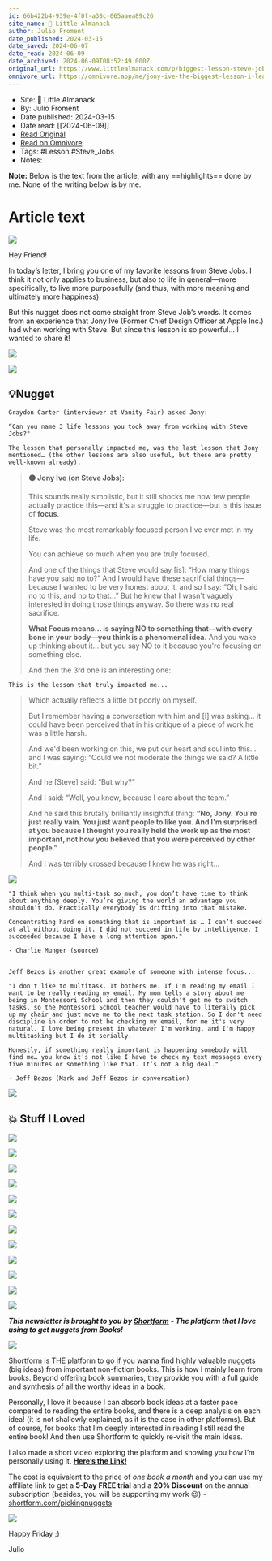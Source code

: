 ```yaml
---
id: 66b422b4-939e-4f0f-a38c-065aaea89c26
site_name: 📙 Little Almanack
author: Julio Froment
date_published: 2024-03-15
date_saved: 2024-06-07
date_read: 2024-06-09
date_archived: 2024-06-09T08:52:49.000Z
original_url: https://www.littlealmanack.com/p/biggest-lesson-steve-jobs
omnivore_url: https://omnivore.app/me/jony-ive-the-biggest-lesson-i-learned-from-steve-jobs-18ff1673a74
---
```


 - Site: 📙 Little Almanack
 - By: Julio Froment
 - Date published: 2024-03-15
 - Date read: [[2024-06-09]]
 - [Read Original](https://www.littlealmanack.com/p/biggest-lesson-steve-jobs)
 - [Read on Omnivore](https://omnivore.app/me/jony-ive-the-biggest-lesson-i-learned-from-steve-jobs-18ff1673a74)
 - Tags:  #Lesson  #Steve_Jobs 
 - Notes: 

**Note:** Below is the text from the article, with any ==highlights== done by me. None of the writing below is by me.

# Article text
[![](https://proxy-prod.omnivore-image-cache.app/560x0,sFBXV9PY1pO6yK-mWmL3K_3VccpL7CIdtzkrvTCXh4mU/https://substackcdn.com/image/fetch/w_1456,c_limit,f_auto,q_auto:good,fl_progressive:steep/https%3A%2F%2Fsubstack-post-media.s3.amazonaws.com%2Fpublic%2Fimages%2F468d6778-d74f-4484-804f-3c7fd68b956d_3000x813.png)](https://substackcdn.com/image/fetch/f%5Fauto,q%5Fauto:good,fl%5Fprogressive:steep/https%3A%2F%2Fsubstack-post-media.s3.amazonaws.com%2Fpublic%2Fimages%2F468d6778-d74f-4484-804f-3c7fd68b956d%5F3000x813.png)

Hey Friend!

In today’s letter, I bring you one of my favorite lessons from Steve Jobs. I think it not only applies to business, but also to life in general—more specifically, to live more purposefully (and thus, with more meaning and ultimately more happiness).

But this nugget does not come straight from Steve Job’s words. It comes from an experience that Jony Ive (Former Chief Design Officer at Apple Inc.) had when working with Steve. But since this lesson is so powerful… I wanted to share it!

[![](https://proxy-prod.omnivore-image-cache.app/1456x369,sWj6vujbytMhWXV2T2FKSfcC6NWgJijRTWsEJZqU-H-8/https://substackcdn.com/image/fetch/w_1456,c_limit,f_auto,q_auto:good,fl_progressive:steep/https%3A%2F%2Fsubstack-post-media.s3.amazonaws.com%2Fpublic%2Fimages%2F1a8b4f5b-24f8-49df-8537-0d04ddf12d21_1460x370.png)](https://substackcdn.com/image/fetch/f%5Fauto,q%5Fauto:good,fl%5Fprogressive:steep/https%3A%2F%2Fsubstack-post-media.s3.amazonaws.com%2Fpublic%2Fimages%2F1a8b4f5b-24f8-49df-8537-0d04ddf12d21%5F1460x370.png)

[![](https://proxy-prod.omnivore-image-cache.app/1456x369,sBQE0zSN8Vt90P10V77lotTDtpM3T0hBbBUorMLJfZvk/https://substackcdn.com/image/fetch/w_1456,c_limit,f_auto,q_auto:good,fl_progressive:steep/https%3A%2F%2Fsubstack-post-media.s3.amazonaws.com%2Fpublic%2Fimages%2Fd1a5ae71-b8f0-42fe-8ab2-37f0144155a8_1460x370.png)](https://substackcdn.com/image/fetch/f%5Fauto,q%5Fauto:good,fl%5Fprogressive:steep/https%3A%2F%2Fsubstack-post-media.s3.amazonaws.com%2Fpublic%2Fimages%2Fd1a5ae71-b8f0-42fe-8ab2-37f0144155a8%5F1460x370.png)

## 💡Nugget

```smalltalk
Graydon Carter (interviewer at Vanity Fair) asked Jony:

“Can you name 3 life lessons you took away from working with Steve Jobs?"

The lesson that personally impacted me, was the last lesson that Jony mentioned… (the other lessons are also useful, but these are pretty well-known already).
```

> **🟠 Jony Ive (on Steve Jobs):**
> 
> This sounds really simplistic, but it still shocks me how few people actually practice this—and it's a struggle to practice—but is this issue of **focus**. 
> 
> Steve was the most remarkably focused person I've ever met in my life.
> 
> You can achieve so much when you are truly focused.
> 
> And one of the things that Steve would say \[is\]: “How many things have you said no to?” And I would have these sacrificial things—because I wanted to be very honest about it, and so I say: “Oh, I said no to this, and no to that…” But he knew that I wasn't vaguely interested in doing those things anyway. So there was no real sacrifice.
> 
> **What Focus means… is saying NO to something that—with every bone in your body—you think is a phenomenal idea.** And you wake up thinking about it… but you say NO to it because you're focusing on something else.
> 
> And then the 3rd one is an interesting one:

```applescript
This is the lesson that truly impacted me...
```

> Which actually reflects a little bit poorly on myself.
> 
> But I remember having a conversation with him and \[I\] was asking… it could have been perceived that in his critique of a piece of work he was a little harsh. 
> 
> And we'd been working on this, we put our heart and soul into this… and I was saying: “Could we not moderate the things we said? A little bit.”
> 
> And he \[Steve\] said: “But why?”
> 
> And I said: “Well, you know, because I care about the team.”
> 
> And he said this brutally brilliantly insightful thing: **“No, Jony. You're just really vain. You just want people to like you. And I'm surprised at you because I thought you really held the work up as the most important, not how you believed that you were perceived by other people.”**
> 
> And I was terribly crossed because I knew he was right…

[![](https://proxy-prod.omnivore-image-cache.app/1456x1573,sl5umNKJAX6woRB0eUEk2HAbZ37Z5LVtO2YOPteI48is/https://substackcdn.com/image/fetch/w_1456,c_limit,f_auto,q_auto:good,fl_progressive:steep/https%3A%2F%2Fsubstack-post-media.s3.amazonaws.com%2Fpublic%2Fimages%2F67ae84ec-2562-43a0-8ccf-6d3ea8583fab_3000x3242.png)](https://substackcdn.com/image/fetch/f%5Fauto,q%5Fauto:good,fl%5Fprogressive:steep/https%3A%2F%2Fsubstack-post-media.s3.amazonaws.com%2Fpublic%2Fimages%2F67ae84ec-2562-43a0-8ccf-6d3ea8583fab%5F3000x3242.png)

```smalltalk
"I think when you multi-task so much, you don’t have time to think about anything deeply. You’re giving the world an advantage you shouldn’t do. Practically everybody is drifting into that mistake.

Concentrating hard on something that is important is … I can’t succeed at all without doing it. I did not succeed in life by intelligence. I succeeded because I have a long attention span."

- Charlie Munger (source)


Jeff Bezos is another great example of someone with intense focus...

"I don't like to multitask. It bothers me. If I'm reading my email I want to be really reading my email. My mom tells a story about me being in Montessori School and then they couldn't get me to switch tasks, so the Montessori School teacher would have to literally pick up my chair and just move me to the next task station. So I don't need discipline in order to not be checking my email, for me it's very natural. I love being present in whatever I'm working, and I'm happy multitasking but I do it serially.

Honestly, if something really important is happening somebody will find me… you know it's not like I have to check my text messages every five minutes or something like that. It’s not a big deal."

- Jeff Bezos (Mark and Jeff Bezos in conversation)
```

[![](https://proxy-prod.omnivore-image-cache.app/1456x8,s5X3JG2aUuZ7c3fmekITUzS9UZIWvXHZ4Xkkzf3JVMLg/https://substackcdn.com/image/fetch/w_1456,c_limit,f_auto,q_auto:good,fl_progressive:steep/https%3A%2F%2Fsubstack-post-media.s3.amazonaws.com%2Fpublic%2Fimages%2F82580c57-c07c-48a4-a3da-01ef99f8a471_2969x16.png)](https://substackcdn.com/image/fetch/f%5Fauto,q%5Fauto:good,fl%5Fprogressive:steep/https%3A%2F%2Fsubstack-post-media.s3.amazonaws.com%2Fpublic%2Fimages%2F82580c57-c07c-48a4-a3da-01ef99f8a471%5F2969x16.png)

## **💥 Stuff I Loved**

[![](https://proxy-prod.omnivore-image-cache.app/1344x80,sZomcQn9MDrFSdqV1Q_Dc5G7JAtVxAKqhkk7jq93cfsA/https://substackcdn.com/image/fetch/w_1456,c_limit,f_auto,q_auto:good,fl_progressive:steep/https%3A%2F%2Fsubstack-post-media.s3.amazonaws.com%2Fpublic%2Fimages%2Fc160f756-c189-4fa0-a0de-bc0b308dccef_1344x80.png)](https://substackcdn.com/image/fetch/f%5Fauto,q%5Fauto:good,fl%5Fprogressive:steep/https%3A%2F%2Fsubstack-post-media.s3.amazonaws.com%2Fpublic%2Fimages%2Fc160f756-c189-4fa0-a0de-bc0b308dccef%5F1344x80.png)

[![](https://proxy-prod.omnivore-image-cache.app/936x853,ssKUnV9P_L93dW1WvVlYf1qluBgxIuhyggFOGGhO6pGA/https://substackcdn.com/image/fetch/w_1456,c_limit,f_auto,q_auto:good,fl_progressive:steep/https%3A%2F%2Fsubstack-post-media.s3.amazonaws.com%2Fpublic%2Fimages%2F69ebef44-7c33-4e50-9d22-1bd979574934_936x853.png)](https://substackcdn.com/image/fetch/f%5Fauto,q%5Fauto:good,fl%5Fprogressive:steep/https%3A%2F%2Fsubstack-post-media.s3.amazonaws.com%2Fpublic%2Fimages%2F69ebef44-7c33-4e50-9d22-1bd979574934%5F936x853.png)

[![](https://proxy-prod.omnivore-image-cache.app/1344x80,sCpp5-Shr7TQ6r28jSZbnzj6o15DjsGKvmhnG7Unov84/https://substackcdn.com/image/fetch/w_1456,c_limit,f_auto,q_auto:good,fl_progressive:steep/https%3A%2F%2Fsubstack-post-media.s3.amazonaws.com%2Fpublic%2Fimages%2F1f40991f-f358-4fbe-b45c-21fb565beab0_1344x80.png)](https://substackcdn.com/image/fetch/f%5Fauto,q%5Fauto:good,fl%5Fprogressive:steep/https%3A%2F%2Fsubstack-post-media.s3.amazonaws.com%2Fpublic%2Fimages%2F1f40991f-f358-4fbe-b45c-21fb565beab0%5F1344x80.png)

[![](https://proxy-prod.omnivore-image-cache.app/414x249,sr7mDhTDEf5vvVIoRXroY72_nJH3_jt0492poI9XARws/https://substackcdn.com/image/fetch/w_1456,c_limit,f_auto,q_auto:good,fl_progressive:steep/https%3A%2F%2Fsubstack-post-media.s3.amazonaws.com%2Fpublic%2Fimages%2F99dba118-3065-4d50-91c9-fdbea469b7d0_414x249.png)](https://substackcdn.com/image/fetch/f%5Fauto,q%5Fauto:good,fl%5Fprogressive:steep/https%3A%2F%2Fsubstack-post-media.s3.amazonaws.com%2Fpublic%2Fimages%2F99dba118-3065-4d50-91c9-fdbea469b7d0%5F414x249.png)

[![](https://proxy-prod.omnivore-image-cache.app/414x249,skQ3aw-LVnTOAglrCkoaHLvvn9JcaT6HVpFypkmiAuj0/https://substackcdn.com/image/fetch/w_1456,c_limit,f_auto,q_auto:good,fl_progressive:steep/https%3A%2F%2Fsubstack-post-media.s3.amazonaws.com%2Fpublic%2Fimages%2F60682cfc-223c-43f0-8c50-6b8e790a690e_414x249.png)](https://substackcdn.com/image/fetch/f%5Fauto,q%5Fauto:good,fl%5Fprogressive:steep/https%3A%2F%2Fsubstack-post-media.s3.amazonaws.com%2Fpublic%2Fimages%2F60682cfc-223c-43f0-8c50-6b8e790a690e%5F414x249.png)

[![](https://proxy-prod.omnivore-image-cache.app/414x249,sHtO7tMSnfZFpyoWDzrMHFHZVmlv_57K_U0H7UPbrLiI/https://substackcdn.com/image/fetch/w_1456,c_limit,f_auto,q_auto:good,fl_progressive:steep/https%3A%2F%2Fsubstack-post-media.s3.amazonaws.com%2Fpublic%2Fimages%2F9b2fc247-2d6d-40de-b785-6af6a04d4eee_414x249.png)](https://substackcdn.com/image/fetch/f%5Fauto,q%5Fauto:good,fl%5Fprogressive:steep/https%3A%2F%2Fsubstack-post-media.s3.amazonaws.com%2Fpublic%2Fimages%2F9b2fc247-2d6d-40de-b785-6af6a04d4eee%5F414x249.png)

[![](https://proxy-prod.omnivore-image-cache.app/414x249,sl81rlDNXxoUk4fRvLGspI1KafFwOTVcDWUUBClm23kY/https://substackcdn.com/image/fetch/w_1456,c_limit,f_auto,q_auto:good,fl_progressive:steep/https%3A%2F%2Fsubstack-post-media.s3.amazonaws.com%2Fpublic%2Fimages%2Fb7f73fc8-e5d4-4637-86f0-5b0547a4280f_414x249.png)](https://substackcdn.com/image/fetch/f%5Fauto,q%5Fauto:good,fl%5Fprogressive:steep/https%3A%2F%2Fsubstack-post-media.s3.amazonaws.com%2Fpublic%2Fimages%2Fb7f73fc8-e5d4-4637-86f0-5b0547a4280f%5F414x249.png)

[![](https://proxy-prod.omnivore-image-cache.app/414x249,sJtQW-2rTpxnQVupeX2gwz0V4R44_JgBs_6IHc7Q5bBQ/https://substackcdn.com/image/fetch/w_1456,c_limit,f_auto,q_auto:good,fl_progressive:steep/https%3A%2F%2Fsubstack-post-media.s3.amazonaws.com%2Fpublic%2Fimages%2F2d5c8c88-442c-485b-9ab2-4ed522ee926f_414x249.png)](https://substackcdn.com/image/fetch/f%5Fauto,q%5Fauto:good,fl%5Fprogressive:steep/https%3A%2F%2Fsubstack-post-media.s3.amazonaws.com%2Fpublic%2Fimages%2F2d5c8c88-442c-485b-9ab2-4ed522ee926f%5F414x249.png)

[![](https://proxy-prod.omnivore-image-cache.app/414x249,skj0C9eRZmS79hJpB-wukhwDIAG_s_l7e72ra_C0qTks/https://substackcdn.com/image/fetch/w_1456,c_limit,f_auto,q_auto:good,fl_progressive:steep/https%3A%2F%2Fsubstack-post-media.s3.amazonaws.com%2Fpublic%2Fimages%2F2793bcad-6912-43c6-817f-d2f2e9490638_414x249.png)](https://substackcdn.com/image/fetch/f%5Fauto,q%5Fauto:good,fl%5Fprogressive:steep/https%3A%2F%2Fsubstack-post-media.s3.amazonaws.com%2Fpublic%2Fimages%2F2793bcad-6912-43c6-817f-d2f2e9490638%5F414x249.png)

[![](https://proxy-prod.omnivore-image-cache.app/1344x80,s4iaFgx8VDuoYZVg0acPLxnGESgoSnumS1QOsROeQe2k/https://substackcdn.com/image/fetch/w_1456,c_limit,f_auto,q_auto:good,fl_progressive:steep/https%3A%2F%2Fsubstack-post-media.s3.amazonaws.com%2Fpublic%2Fimages%2Fc7251738-7d97-4659-a363-69f16b042ed0_1344x80.png)](https://substackcdn.com/image/fetch/f%5Fauto,q%5Fauto:good,fl%5Fprogressive:steep/https%3A%2F%2Fsubstack-post-media.s3.amazonaws.com%2Fpublic%2Fimages%2Fc7251738-7d97-4659-a363-69f16b042ed0%5F1344x80.png)

[![](https://proxy-prod.omnivore-image-cache.app/1344x80,sW7WkafQD78VQQviHTSGY0XAG9gAOlnZSZmnVgFbQymI/https://substackcdn.com/image/fetch/w_1456,c_limit,f_auto,q_auto:good,fl_progressive:steep/https%3A%2F%2Fsubstack-post-media.s3.amazonaws.com%2Fpublic%2Fimages%2F40c790f4-5e45-4b0c-98fa-28410065168f_1344x80.png)](https://substackcdn.com/image/fetch/f%5Fauto,q%5Fauto:good,fl%5Fprogressive:steep/https%3A%2F%2Fsubstack-post-media.s3.amazonaws.com%2Fpublic%2Fimages%2F40c790f4-5e45-4b0c-98fa-28410065168f%5F1344x80.png)

[![](https://proxy-prod.omnivore-image-cache.app/1456x8,s5X3JG2aUuZ7c3fmekITUzS9UZIWvXHZ4Xkkzf3JVMLg/https://substackcdn.com/image/fetch/w_1456,c_limit,f_auto,q_auto:good,fl_progressive:steep/https%3A%2F%2Fsubstack-post-media.s3.amazonaws.com%2Fpublic%2Fimages%2F82580c57-c07c-48a4-a3da-01ef99f8a471_2969x16.png)](https://substackcdn.com/image/fetch/f%5Fauto,q%5Fauto:good,fl%5Fprogressive:steep/https%3A%2F%2Fsubstack-post-media.s3.amazonaws.com%2Fpublic%2Fimages%2F82580c57-c07c-48a4-a3da-01ef99f8a471%5F2969x16.png)

_**This newsletter is brought to you by [Shortform](http://shortform.com/pickingnuggets?utm%5Fcampaign=Fresh%20Nuggets&utm%5Fmedium=email&utm%5Fsource=Revue%20newsletter) \- The platform that I love using to get nuggets from Books!**_

[![](https://proxy-prod.omnivore-image-cache.app/1200x178,szS21thWgoqhrE5M1TLikUYD6VAR7tBFxQHvzhZscp_A/https://substackcdn.com/image/fetch/w_1456,c_limit,f_auto,q_auto:good,fl_progressive:steep/https%3A%2F%2Fbucketeer-e05bbc84-baa3-437e-9518-adb32be77984.s3.amazonaws.com%2Fpublic%2Fimages%2Fe97f0d23-5cc7-418c-986b-c023ebde3ebc_1200x178.jpeg)](https://substackcdn.com/image/fetch/f%5Fauto,q%5Fauto:good,fl%5Fprogressive:steep/https%3A%2F%2Fbucketeer-e05bbc84-baa3-437e-9518-adb32be77984.s3.amazonaws.com%2Fpublic%2Fimages%2Fe97f0d23-5cc7-418c-986b-c023ebde3ebc%5F1200x178.jpeg)

[Shortform](http://shortform.com/pickingnuggets?utm%5Fcampaign=Fresh%20Nuggets&utm%5Fmedium=email&utm%5Fsource=Revue%20newsletter) is THE platform to go if you wanna find highly valuable nuggets (big ideas) from important non-fiction books. This is how I mainly learn from books. Beyond offering book summaries, they provide you with a full guide and synthesis of all the worthy ideas in a book.

Personally, I love it because I can absorb book ideas at a faster pace compared to reading the entire books, and there is a deep analysis on each idea! (it is not shallowly explained, as it is the case in other platforms). But of course, for books that I’m deeply interested in reading I still read the entire book! And then use Shortform to quickly re-visit the main ideas.

I also made a short video exploring the platform and showing you how I’m personally using it. **[Here’s the Link!](https://www.youtube.com/watch?v=dkeu6qrITao&ab%5Fchannel=PickingNuggets)**

The cost is equivalent to the price of _one book a month_ and you can use my affiliate link to get a **5-Day FREE trial** and a **20% Discount** on the annual subscription (besides, you will be supporting my work 😉) - [shortform.com/pickingnuggets](http://shortform.com/pickingnuggets?utm%5Fcampaign=Fresh%20Nuggets&utm%5Fmedium=email&utm%5Fsource=Revue%20newsletter)

[![](https://proxy-prod.omnivore-image-cache.app/1456x8,s5X3JG2aUuZ7c3fmekITUzS9UZIWvXHZ4Xkkzf3JVMLg/https://substackcdn.com/image/fetch/w_1456,c_limit,f_auto,q_auto:good,fl_progressive:steep/https%3A%2F%2Fsubstack-post-media.s3.amazonaws.com%2Fpublic%2Fimages%2F82580c57-c07c-48a4-a3da-01ef99f8a471_2969x16.png)](https://substackcdn.com/image/fetch/f%5Fauto,q%5Fauto:good,fl%5Fprogressive:steep/https%3A%2F%2Fsubstack-post-media.s3.amazonaws.com%2Fpublic%2Fimages%2F82580c57-c07c-48a4-a3da-01ef99f8a471%5F2969x16.png)

Happy Friday ;)

Julio